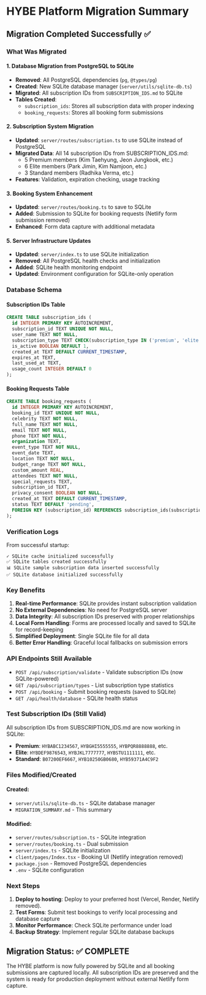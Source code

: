 # HYBE Platform Migration Summary

## Migration Completed Successfully ✅

### What Was Migrated

#### 1. Database Migration from PostgreSQL to SQLite

- **Removed**: All PostgreSQL dependencies (`pg`, `@types/pg`)
- **Created**: New SQLite database manager (`server/utils/sqlite-db.ts`)
- **Migrated**: All subscription IDs from `SUBSCRIPTION_IDS.md` to SQLite
- **Tables Created**:
  - `subscription_ids`: Stores all subscription data with proper indexing
  - `booking_requests`: Stores all booking form submissions

#### 2. Subscription System Migration

- **Updated**: `server/routes/subscription.ts` to use SQLite instead of PostgreSQL
- **Migrated Data**: All 14 subscription IDs from SUBSCRIPTION_IDS.md:
  - 5 Premium members (Kim Taehyung, Jeon Jungkook, etc.)
  - 6 Elite members (Park Jimin, Kim Namjoon, etc.)
  - 3 Standard members (Radhika Verma, etc.)
- **Features**: Validation, expiration checking, usage tracking

#### 3. Booking System Enhancement

- **Updated**: `server/routes/booking.ts` to save to SQLite
- **Added**: Submission to SQLite for booking requests (Netlify form submission removed)
- **Enhanced**: Form data capture with additional metadata


#### 5. Server Infrastructure Updates

- **Updated**: `server/index.ts` to use SQLite initialization
- **Removed**: All PostgreSQL health checks and initialization
- **Added**: SQLite health monitoring endpoint
- **Updated**: Environment configuration for SQLite-only operation

### Database Schema

#### Subscription IDs Table

```sql
CREATE TABLE subscription_ids (
  id INTEGER PRIMARY KEY AUTOINCREMENT,
  subscription_id TEXT UNIQUE NOT NULL,
  user_name TEXT NOT NULL,
  subscription_type TEXT CHECK(subscription_type IN ('premium', 'elite', 'standard')),
  is_active BOOLEAN DEFAULT 1,
  created_at TEXT DEFAULT CURRENT_TIMESTAMP,
  expires_at TEXT,
  last_used_at TEXT,
  usage_count INTEGER DEFAULT 0
);
```

#### Booking Requests Table

```sql
CREATE TABLE booking_requests (
  id INTEGER PRIMARY KEY AUTOINCREMENT,
  booking_id TEXT UNIQUE NOT NULL,
  celebrity TEXT NOT NULL,
  full_name TEXT NOT NULL,
  email TEXT NOT NULL,
  phone TEXT NOT NULL,
  organization TEXT,
  event_type TEXT NOT NULL,
  event_date TEXT,
  location TEXT NOT NULL,
  budget_range TEXT NOT NULL,
  custom_amount REAL,
  attendees TEXT NOT NULL,
  special_requests TEXT,
  subscription_id TEXT,
  privacy_consent BOOLEAN NOT NULL,
  created_at TEXT DEFAULT CURRENT_TIMESTAMP,
  status TEXT DEFAULT 'pending',
  FOREIGN KEY (subscription_id) REFERENCES subscription_ids(subscription_id)
);
```

### Verification Logs

From successful startup:

```
✓ SQLite cache initialized successfully
✅ SQLite tables created successfully
📊 SQLite sample subscription data inserted successfully
✅ SQLite database initialized successfully
```

### Key Benefits

1. **Real-time Performance**: SQLite provides instant subscription validation
2. **No External Dependencies**: No need for PostgreSQL server
3. **Data Integrity**: All subscription IDs preserved with proper relationships
4. **Local Form Handling**: Forms are processed locally and saved to SQLite for record-keeping
5. **Simplified Deployment**: Single SQLite file for all data
6. **Better Error Handling**: Graceful local fallbacks on submission errors

### API Endpoints Still Available

- `POST /api/subscription/validate` - Validate subscription IDs (now SQLite-powered)
- `GET /api/subscription/types` - List subscription type statistics
- `POST /api/booking` - Submit booking requests (saved to SQLite)
- `GET /api/health/database` - SQLite health status

### Test Subscription IDs (Still Valid)

All subscription IDs from SUBSCRIPTION_IDS.md are now working in SQLite:

- **Premium**: `HYBABC1234567`, `HYBGHI5555555`, `HYBPQR8888888`, etc.
- **Elite**: `HYBDEF9876543`, `HYBJKL7777777`, `HYBSTU1111111`, etc.
- **Standard**: `B07200EF6667`, `HYB10250GB0680`, `HYB59371A4C9F2`

### Files Modified/Created

#### Created:

- `server/utils/sqlite-db.ts` - SQLite database manager
- `MIGRATION_SUMMARY.md` - This summary

#### Modified:

- `server/routes/subscription.ts` - SQLite integration
- `server/routes/booking.ts` - Dual submission
- `server/index.ts` - SQLite initialization
- `client/pages/Index.tsx` - Booking UI (Netlify integration removed)
- `package.json` - Removed PostgreSQL dependencies
- `.env` - SQLite configuration

### Next Steps

1. **Deploy to hosting**: Deploy to your preferred host (Vercel, Render, Netlify removed).
2. **Test Forms**: Submit test bookings to verify local processing and database capture
3. **Monitor Performance**: Check SQLite performance under load
4. **Backup Strategy**: Implement regular SQLite database backups

## Migration Status: ✅ COMPLETE

The HYBE platform is now fully powered by SQLite and all booking submissions are captured locally. All subscription IDs are preserved and the system is ready for production deployment without external Netlify form capture.
